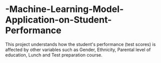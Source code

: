 # -Machine-Learning-Model-Application-on-Student-Performance

This project understands how the student's performance (test scores) is affected by other variables such as Gender, Ethnicity, Parental level of education, Lunch and Test preparation course.

